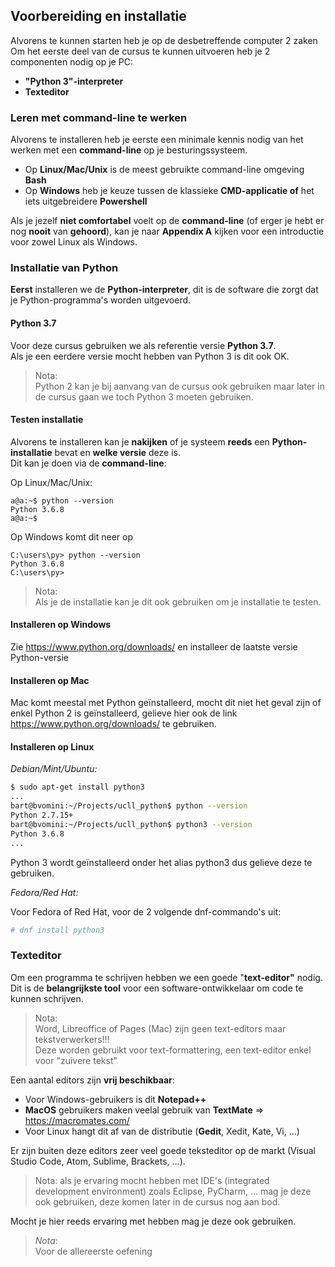 ## Voorbereiding en installatie

Alvorens te kunnen starten heb je op de desbetreffende computer 2 zaken
Om het eerste deel van de cursus te kunnen uitvoeren heb je 2 componenten nodig op je PC:

* **"Python 3"-interpreter**
* **Texteditor**

### Leren met command-line te werken

Alvorens te installeren heb je eerste een minimale kennis nodig van het werken met een **command-line** op je besturingssysteem.  

* Op **Linux/Mac/Unix** is de meest gebruikte command-line omgeving **Bash**
* Op **Windows** heb je keuze tussen de klassieke **CMD-applicatie of** het iets uitgebreidere **Powershell**

Als je jezelf **niet comfortabel** voelt op de **command-line** (of erger je hebt er nog **nooit** van **gehoord**), kan je naar **Appendix A** kijken voor een introductie voor zowel Linux als Windows.

### Installatie van Python

**Eerst** installeren we de **Python-interpreter**, dit is de software die zorgt dat je Python-programma's worden uitgevoerd.

#### Python 3.7

Voor deze cursus gebruiken we als referentie versie **Python 3.7**.  
Als je een eerdere versie mocht hebben van Python 3 is dit ook OK.  

> Nota:  
> Python 2 kan je bij aanvang van de cursus ook gebruiken maar later in de cursus gaan we toch Python 3 moeten gebruiken.

#### Testen installatie

Alvorens te installeren kan je **nakijken** of je systeem **reeds** een **Python-installatie** bevat en **welke versie** deze is.  
Dit kan je doen via de **command-line**:

Op Linux/Mac/Unix:

~~~bash_terminal
a@a:~$ python --version
Python 3.6.8
a@a:~$
~~~

Op Windows komt dit neer op

~~~
C:\users\py> python --version
Python 3.6.8
C:\users\py>
~~~

> Nota:  
> Als je de installatie kan je dit ook gebruiken om je installatie te testen.

#### Installeren op Windows

Zie https://www.python.org/downloads/ en installeer de laatste versie Python-versie

#### Installeren op Mac

Mac komt meestal met Python geïnstalleerd, mocht dit niet het geval zijn of enkel Python 2 is geïnstalleerd, gelieve hier ook de link https://www.python.org/downloads/ te gebruiken.

#### Installeren op Linux

*Debian/Mint/Ubuntu:*

~~~bash
$ sudo apt-get install python3
...
bart@bvomini:~/Projects/ucll_python$ python --version
Python 2.7.15+
bart@bvomini:~/Projects/ucll_python$ python3 --version
Python 3.6.8
...
~~~

Python 3 wordt geïnstalleerd onder het alias python3 dus gelieve deze te gebruiken.

*Fedora/Red Hat:*

Voor Fedora of Red Hat, voor de 2 volgende dnf-commando's uit:

~~~bash
# dnf install python3
~~~

### Texteditor

Om een programma te schrijven hebben we een goede "**text-editor"** nodig.  
Dit is de **belangrijkste tool** voor een software-ontwikkelaar om code te kunnen schrijven.

> Nota:  
> Word, Libreoffice of Pages (Mac) zijn geen text-editors maar tekstverwerkers!!!  
> Deze worden gebruikt voor text-formattering, een text-editor enkel voor "zuivere tekst"

Een aantal editors zijn **vrij beschikbaar**:

* Voor Windows-gebruikers is dit **Notepad++** 
* **MacOS** gebruikers maken veelal gebruik van **TextMate** => https://macromates.com/
* Voor Linux hangt dit af van de distributie (**Gedit**, Xedit, Kate, Vi, ...)

Er zijn buiten deze editors zeer veel goede teksteditor op de markt (Visual Studio Code, Atom, Sublime, Brackets, ...).  

> Nota: als je ervaring mocht hebben met IDE's (integrated development environment) zoals
> Eclipse, PyCharm, ... mag je deze ook gebruiken, deze komen later in de cursus nog aan bod.

Mocht je hier reeds ervaring met hebben mag je deze ook gebruiken.

> *Nota*:  
> Voor de allereerste oefening